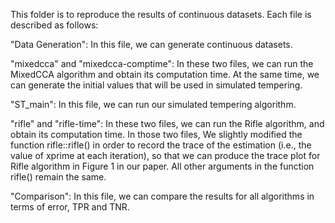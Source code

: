 This folder is to reproduce the results of continuous datasets. Each file is described as follows:

"Data Generation": In this file, we can generate continuous datasets.

"mixedcca" and "mixedcca-comptime": In these two files, we can run the MixedCCA algorithm and obtain its computation time. At the same time, we can generate the initial values that will be used in simulated tempering.

"ST_main": In this file, we can run our simulated tempering algorithm.


"rifle" and "rifle-time": In these two files, we can run the Rifle algorithm, and obtain its computation time. In those two files, We slightly modified the function rifle::rifle() in order to record the trace of the estimation (i.e., the value of xprime at each iteration), so that we can produce the trace plot for Rifle algorithm in Figure 1 in our paper. All other arguments in the function rifle() remain the same.

"Comparison": In this file, we can compare the results for all algorithms in terms of error, TPR and TNR.
